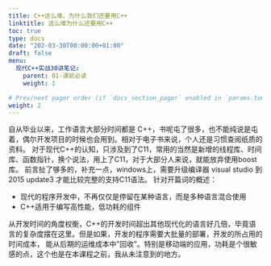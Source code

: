 ```yaml
---
title: C++这么难，为什么我们还要用C++
linktitle: 这么难为什么还要用C++
toc: true
type: docs
date: "202-03-30T00:00:00+01:00"
draft: false
menu:
  现代C++实战30讲笔记:
    parent: 01-课前必读
    weight: 1

# Prev/next pager order (if `docs_section_pager` enabled in `params.toml`)
weight: 2
---
```


自从毕业以来，工作语言大部分时间都是 C++，书呢屯了很多，也不能纯说是屯着，偶尔开发项目的时候也会用到。相对于电子书来说，个人还是习惯查阅纸质的资料。
对于现代C++的认知，只涉及到了C11，常用的当然是新增的线程库、时间库、函数指针，换个说法，用上了C11，对于大部分人来说，就能放弃使用boost库。
前言扯了够多的，补充一点，windows上，需要升级编译器 visual studio 到 2015 update3 才能比较完整的支持C11语法。
针对开篇词的概述：

* 现代的程序开发中，不再仅仅是停留在某种语言，而是多种语言混合使用
* C++适用于编写高性能，低功耗的组件

从开发时间的角度权衡，C++的开发时间超出其他现代化的语言好几倍，毕竟语言的复杂度摆在这里。但是如果，开发的程序需要大批量的部署，开发的所占用的时间成本，
能从后期的运维成本中"回收"。特别是移动端的应用，功耗是个很敏感的点，这个也是在本课程之前，我从未注意到的地方。
